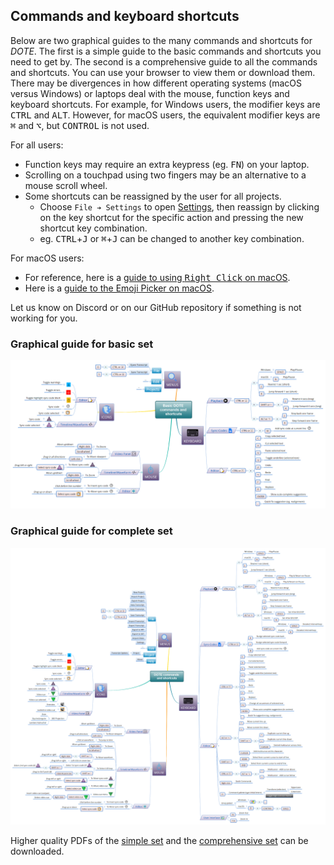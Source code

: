 ## Commands and keyboard shortcuts

Below are two graphical guides to the many commands and shortcuts for _DOTE_.
The first is a simple guide to the basic commands and shortcuts you need to get by.
The second is a comprehensive guide to all the commands and shortcuts.
You can use your browser to view them or download them.
There may be divergences in how different operating systems (macOS versus Windows) or laptops deal with the mouse, function keys and keyboard shortcuts.
For example, for Windows users, the modifier keys are <kbd>CTRL</kbd> and <kbd>ALT</kbd>.
However, for macOS users, the equivalent modifier keys are <kbd>⌘</kbd> and <kbd>⌥</kbd>, but <kbd>CONTROL</kbd> is not used.

For all users:
- Function keys may require an extra keypress (eg. <kbd>FN</kbd>) on your laptop.
- Scrolling on a touchpad using two fingers may be an alternative to a mouse scroll wheel.
- Some shortcuts can be reassigned by the user for all projects.
    - Choose `File ➔ Settings` to open [Settings](settings.md), then reassign by clicking on the key shortcut for the specific action and pressing the new shortcut key combination.
    - eg. <kbd>CTRL</kbd>+<kbd>J</kbd> or <kbd>⌘</kbd>+<kbd>J</kbd> can be changed to another key combination.

For macOS users:
- For reference, here is a [guide to using <kbd>Right Click</kbd> on macOS](https://www.macworld.co.uk/how-to/mac/right-click-3610351/).
- Here is a [guide to the Emoji Picker on macOS](https://www.imore.com/how-to-use-emoji-on-your-mac).

Let us know on Discord or on our GitHub repository if something is not working for you.

### Graphical guide for basic set <a id='commands'></a>

[![Graphical guide for basic set](images/commands/guide1.png)](images/commands/guide1.png)

### Graphical guide for complete set

[![Graphical guide for complete set](images/commands/guide2.png)](images/commands/guide2.png)

Higher quality PDFs of the [simple set](images/commands/guide1.pdf) and the [comprehensive set](images/commands/guide2.pdf) can be downloaded.
